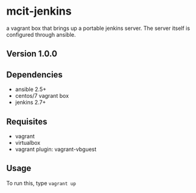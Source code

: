 # mcit-jenkins

a vagrant box that brings up a portable jenkins server.  The server itself is configured through ansible.

## Version 1.0.0



## Dependencies
- ansible 2.5+
- centos/7 vagrant box
- jenkins 2.7+

## Requisites
- vagrant
- virtualbox
- vagrant plugin: vagrant-vbguest

## Usage

To run this, type `vagrant up`
